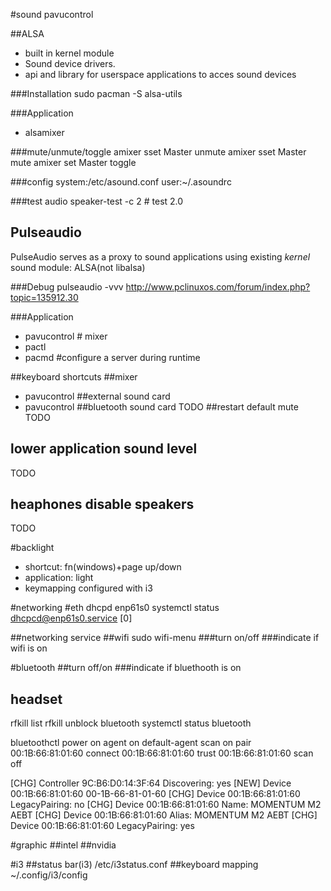 #sound
pavucontrol

##ALSA
- built in kernel module
- Sound device drivers.
- api and library for userspace applications to acces sound devices

###Installation
sudo pacman -S alsa-utils

###Application
- alsamixer

###mute/unmute/toggle
amixer sset Master unmute
amixer sset Master mute
amixer set Master toggle

###config
system:/etc/asound.conf
user:~/.asoundrc

###test audio
speaker-test -c 2 # test 2.0

## Pulseaudio
PulseAudio serves as a proxy to sound applications using existing _kernel_ sound
module: ALSA(not libalsa)

###Debug
pulseaudio -vvv
http://www.pclinuxos.com/forum/index.php?topic=135912.30

###Application
- pavucontrol # mixer
- pactl
- pacmd     #configure a server during runtime

##keyboard shortcuts
##mixer
- pavucontrol
##external sound card
- pavucontrol
##bluetooth sound card
TODO
##restart default mute
TODO
## lower application sound level
TODO
## heaphones disable speakers
TODO

#backlight
- shortcut: fn(windows)+page up/down
- application: light
- keymapping configured with i3

#networking
#eth
dhcpd enp61s0
systemctl status dhcpcd@enp61s0.service                                                                          [0]

##networking service
##wifi
sudo wifi-menu
###turn on/off
###indicate if wifi is on

#bluetooth
##turn off/on
###indicate if bluethooth is on

## headset
rfkill list
rfkill unblock bluetooth
systemctl status bluetooth

bluetoothctl
  power on
  agent on
  default-agent
  scan on
  pair 00:1B:66:81:01:60
  connect 00:1B:66:81:01:60
  trust 00:1B:66:81:01:60
  scan off

[CHG] Controller 9C:B6:D0:14:3F:64 Discovering: yes
[NEW] Device 00:1B:66:81:01:60 00-1B-66-81-01-60
[CHG] Device 00:1B:66:81:01:60 LegacyPairing: no
[CHG] Device 00:1B:66:81:01:60 Name: MOMENTUM M2 AEBT
[CHG] Device 00:1B:66:81:01:60 Alias: MOMENTUM M2 AEBT
[CHG] Device 00:1B:66:81:01:60 LegacyPairing: yes

#graphic
##intel
##nvidia

#i3
##status bar(i3)
/etc/i3status.conf
##keyboard mapping
~/.config/i3/config
